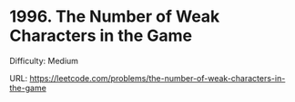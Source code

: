 # 1996. The Number of Weak Characters in the Game

Difficulty: Medium

URL: https://leetcode.com/problems/the-number-of-weak-characters-in-the-game

